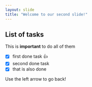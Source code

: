 ```yaml
---
layout: slide
title: "Welcome to our second slide!"
---
```

## List of tasks

This is **important** to do all of them

- [x] first done task :+1:
- [x] second done task
- [x] that is also done

Use the left arrow to go back!